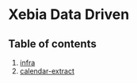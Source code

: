 # Xebia Data Driven

## Table of contents

1. [infra](./infra/readme.md)
1. [calendar-extract](./calendar-extract/readme.md)
